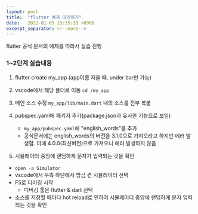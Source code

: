 ```yaml
---
layout: post
title:  "flutter 예제 따라하기"
date:   2022-01-09 15:35:33 +0900
excerpt_separator: <!--more-->
---
```

flutter 공식 문서의 예제를 따라서 실습 진행

### 1~2단계 실습내용  
1. flutter create my_app
(app이름 지을 때, under bar만 가능)

2. vscode에서 해당 폴더로 이동 
`cd /my_app`

3. 메인 소스 수정
`my_app/lib/main.dart` 내의 소스를 전부 복붙

4. pubspec.yaml에 패키지 추가(package.json과 유사한 기능으로 보임)
	- `my_app/pubspec.yaml`에 "english_words"를 추가
    - 공식문서에는 english_words의 버전을 3.1.0으로 가져오라고 하지만 에러 발생함. 이에 4.0.0(최신버전)으로 가져오니 에러 발생하지 않음

5. 시뮬레이터 중앙에 랜덤하게 문자가 입력되는 것을 확인
- `open -a Simulator`
- vscode에서 우측 하단에서 방금 켠 시뮬레이터 선택
- F5로 디버깅 시작
	- 디버깅 툴은 flutter & dart 선택
- 소스를 저장할 때마다 hot reload로 인하여 시뮬레이터 중앙에 랜덤하게 문자 입력되는 것을 확인